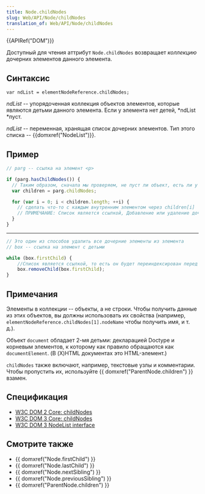 ```yaml
---
title: Node.childNodes
slug: Web/API/Node/childNodes
translation_of: Web/API/Node/childNodes
---
```


{{APIRef("DOM")}}

Доступный для чтения аттрибут `Node.childNodes` возвращает _коллекцию_ дочерних элементов данного элемента.

## Синтаксис

```
var ndList = elementNodeReference.childNodes;
```

_ndList_ -- упорядоченная коллекция объектов элементов, которые являются детьми данного элемента. Если у элемента нет детей, *ndList *пуст.

_ndList_ -- переменная, хранящая список дочерних элементов. Тип этого списка -- {{domxref("NodeList")}}.

## Пример

```js
// parg -- ссылка на элемент <p>

if (parg.hasChildNodes()) {
  // Таким образом, сначала мы проверяем, не пуст ли объект, есть ли у него дети
  var children = parg.childNodes;

  for (var i = 0; i < children.length; ++i) {
    // сделать что-то с каждым внутренним элементом через children[i]
    // ПРИМЕЧАНИЕ: Список является ссылкой, Добавление или удаление дочерних элементов изменит список
  }
}
```

---

```js
// Это один из способов удалить все дочерние элементы из элемента
// box -- ссылка на элемент с детьми

while (box.firstChild) {
    //Список является ссылкой, то есть он будет переиндексирован перед каждым вызовом
    box.removeChild(box.firstChild);
}
```

## Примечания

Элементы в коллекции -- объекты, а не строки. Чтобы получить данные из этих объектов, вы должны использовать их свойства (например, `elementNodeReference.childNodes[1].nodeName` чтобы получить имя, и т. д.).

Объект `document` обладает 2-мя детьми: декларацией Doctype и корневым элементов, к которому как правило обращаются как `documentElement`. (В (X)HTML документах это HTML-элемент.)

`childNodes` также включают, например, текстовые узлы и комментарии. Чтобы пропустить их, используйте {{ domxref("ParentNode.children") }} взамен.

## Спецификация

- [W3C DOM 2 Core: childNodes](http://www.w3.org/TR/2000/REC-DOM-Level-2-Core-20001113/core.html#ID-1451460987)
- [W3C DOM 3 Core: childNodes](http://www.w3.org/TR/2004/REC-DOM-Level-3-Core-20040407/core.html#ID-1451460987)
- [W3C DOM 3 NodeList interface](http://www.w3.org/TR/2004/REC-DOM-Level-3-Core-20040407/core.html#ID-536297177)

## Смотрите также

- {{ domxref("Node.firstChild") }}
- {{ domxref("Node.lastChild") }}
- {{ domxref("Node.nextSibling") }}
- {{ domxref("Node.previousSibling") }}
- {{ domxref("ParentNode.children") }}

